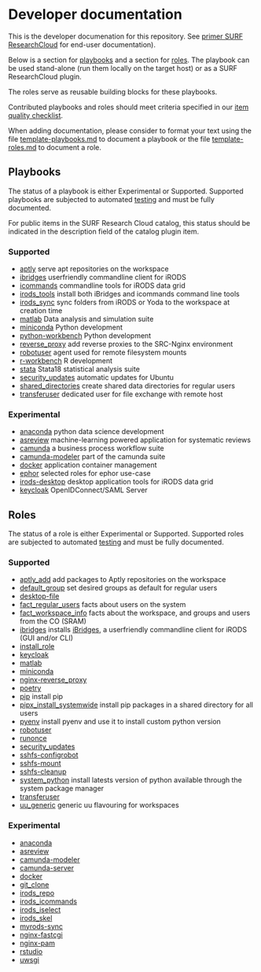 # Developer documentation
This is the developer documenation for this repository.
See [primer SURF ResearchCloud](primer-for-users.md) for end-user documentation).


Below is a section for [playbooks](#Playbooks) and a section for [roles](#Roles).
The playbook can be used stand-alone (run them locally on the target host) 
or as a SURF ResearchCloud plugin.

The roles serve as reusable building blocks for these playbooks.

Contributed playbooks and roles should meet criteria specified in our [item quality checklist](./item_quality_checklist.md).


When adding documentation, please consider to format your text
using the file [template-playbooks.md](playbooks/template-playbooks.md) to
document a playbook
or the file [template-roles.md](roles/template-roles.md) to document a role.

## Playbooks
The status of a playbook is either Experimental or Supported. Supported playbooks are subjected to automated [testing](./index.md#Test-driven-development) and must be fully documented.

For public items in the SURF Research Cloud catalog, this
status should be indicated in the description field of the catalog plugin item.

### Supported

- [aptly](playbooks/aptly.md)  serve apt repositories on the workspace
- [ibridges](playbooks/ibridges.md)  userfriendly commandline client for iRODS
- [icommands](playbooks/icommands.md)  commandline tools for iRODS data grid
- [irods_tools](playbooks/irods_tools.md)  install both iBridges and icommands command line tools
- [irods_sync](playbooks/irods_sync.md)  sync folders from iRODS or Yoda to the workspace at creation time
- [matlab](playbooks/matlab.md) Data analysis and simulation suite
- [miniconda](playbooks/miniconda.md)  Python development
- [python-workbench](playbooks/python-workbench.md)  Python development
- [reverse_proxy](playbooks/reverse_proxy.md) add reverse proxies to the SRC-Nginx environment
- [robotuser](playbooks/robotuser.md) agent used for remote filesystem mounts   
- [r-workbench](playbooks/r-workbench.md)  R development
- [stata](playbooks/stata.md) Stata18 statistical analysis suite
- [security_updates](playbooks/security_updates.md)  automatic updates for Ubuntu
- [shared_directories](playbooks/shared_directories.md) create shared data directories for regular users
- [transferuser](playbooks/transferuser.md) dedicated user for file exchange with remote host

### Experimental

- [anaconda](playbooks/anaconda.md)  python data science development
- [asreview](playbooks/asreview.md)  machine-learning powered application for systematic reviews
- [camunda](playbooks/camunda.md)  a business process workflow suite
- [camunda-modeler](playbooks/camunda-modeler.md)  part of the camunda suite
- [docker](playbooks/docker.md) application container management
- [ephor](playbooks/ephor.md) selected roles for ephor use-case
- [irods-desktop](playbooks/irods-desktop.md) desktop application tools for iRODS data grid
- [keycloak](playbooks/keycloak.md)  OpenIDConnect/SAML Server


## Roles

The status of a role is either Experimental or Supported. Supported roles are subjected to automated [testing](./index.md#Test-driven-development) and must be fully documented.

### Supported

- [aptly_add](roles/aptly_add.md) add packages to Aptly repositories on the workspace
- [default_group](roles/default_group.md) set desired groups as default for regular users
- [desktop-file](roles/desktop_file.md)
- [fact_regular_users](roles/fact_regular_users.md) facts about users on the system
- [fact_workspace_info](roles/fact_workspace_info.md) facts about the workspace, and groups and users from the CO (SRAM)
- [ibridges](roles/ibridges.md)  installs [iBridges](https://github.com/UtrechtUniversity/iBridges), a userfriendly commandline client for iRODS (GUI and/or CLI)
- [install_role](roles/install_role.md)
- [keycloak](roles/keycloak.md)
- [matlab](roles/matlab.md)
- [miniconda](roles/miniconda.md)
- [nginx-reverse_proxy](roles/nginx-reverse_proxy.md)
- [poetry](roles/poetry.md)
- [pip](roles/pip.md)  install pip
- [pipx_install_systemwide](roles/pipx_install_systemwide.md) install pip packages in a shared directory for all users
- [pyenv](roles/pyenv.md)  install pyenv and use it to install custom python version
- [robotuser](roles/robotuser.md)
- [runonce](roles/runonce.md)
- [security_updates](roles/security_updates.md)
- [sshfs-configrobot](roles/sshfs-configrobot.md)
- [sshfs-mount](roles/sshfs-mount.md)
- [sshfs-cleanup](roles/sshfs-cleanup.md)   
- [system_python](roles/system_python.md) install latests version of python available through the system package manager
- [transferuser](roles/transferuser.md)
- [uu_generic](roles/uu_generic.md) generic uu flavouring for workspaces

### Experimental

- [anaconda](roles/anaconda.md)
- [asreview](roles/asreview.md)
- [camunda-modeler](roles/camunda-modeler.md)
- [camunda-server](roles/camunda-server.md)
- [docker](roles/docker.md)
- [git_clone](roles/git_clone.md)
- [irods_repo](roles/irods_repo.md)
- [irods_icommands](roles/irods_icommands.md)
- [irods_iselect](roles/irods_iselect.md)
- [irods_skel](roles/irods_skel.md)
- [myrods-sync](roles/myrods-sync.md)  
- [nginx-fastcgi](roles/nginx-fastcgi.md)   
- [nginx-pam](roles/nginx-pam.md)
- [rstudio](roles/rstudio.md)
- [uwsgi](roles/uwsgi.md)
